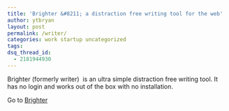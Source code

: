 ```yaml
---
title: 'Brighter &#8211; a distraction free writing tool for the web'
author: ytbryan
layout: post
permalink: /writer/
categories: work startup uncategorized
tags:
dsq_thread_id:
  - 2181944930
---
```

Brighter (formerly writer)  is an ultra simple distraction free writing tool. It has no login and works out of the box with no installation.

Go to [Brighter][1]

 [1]: http://brighter.herokuapp.com
